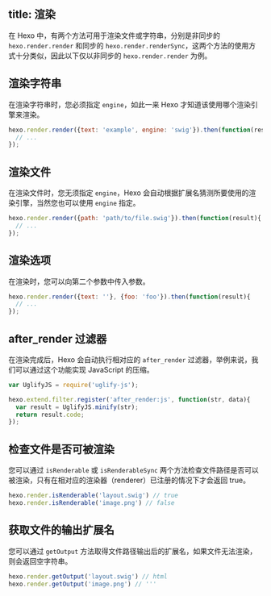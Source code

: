 title: 渲染
---
在 Hexo 中，有两个方法可用于渲染文件或字符串，分别是非同步的 `hexo.render.render` 和同步的 `hexo.render.renderSync`，这两个方法的使用方式十分类似，因此以下仅以非同步的 `hexo.render.render` 为例。

## 渲染字符串

在渲染字符串时，您必须指定 `engine`，如此一来 Hexo 才知道该使用哪个渲染引擎来渲染。

``` js
hexo.render.render({text: 'example', engine: 'swig'}).then(function(result){
  // ...
});
```

## 渲染文件

在渲染文件时，您无须指定 `engine`，Hexo 会自动根据扩展名猜测所要使用的渲染引擎，当然您也可以使用 `engine` 指定。

``` js
hexo.render.render({path: 'path/to/file.swig'}).then(function(result){
  // ...
});
```

## 渲染选项

在渲染时，您可以向第二个参数中传入参数。

``` js
hexo.render.render({text: ''}, {foo: 'foo'}).then(function(result){
  // ...
});
```

## after_render 过滤器

在渲染完成后，Hexo 会自动执行相对应的 `after_render` 过滤器，举例来说，我们可以通过这个功能实现 JavaScript 的压缩。

``` js
var UglifyJS = require('uglify-js');

hexo.extend.filter.register('after_render:js', function(str, data){
  var result = UglifyJS.minify(str);
  return result.code;
});
```

## 检查文件是否可被渲染

您可以通过 `isRenderable` 或 `isRenderableSync` 两个方法检查文件路径是否可以被渲染，只有在相对应的渲染器（renderer）已注册的情况下才会返回 true。

``` js
hexo.render.isRenderable('layout.swig') // true
hexo.render.isRenderable('image.png') // false
```

## 获取文件的输出扩展名

您可以通过 `getOutput` 方法取得文件路径输出后的扩展名，如果文件无法渲染，则会返回空字符串。

``` js
hexo.render.getOutput('layout.swig') // html
hexo.render.getOutput('image.png') // '''
```